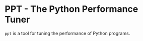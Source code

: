 # PPT - The Python Performance Tuner

`ppt` is a tool for tuning the performance of Python programs.
